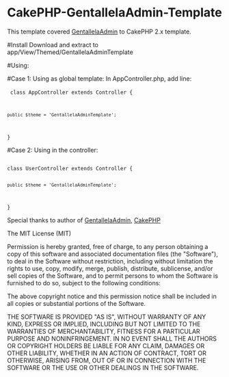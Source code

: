 # CakePHP-GentallelaAdmin-Template
This template covered <a href="https://github.com/puikinsh/gentelella">GentallelaAdmin</a> to CakePHP 2.x template.

#Install
Download and extract to app/View/Themed/GentallelaAdminTemplate

#Using:

#Case 1: Using as global template:
In AppController.php, add line:<br/><br/>
<code>
class AppController extends Controller {

    public $theme = 'GentallelaAdminTemplate';
}
</code>

#Case 2: Using in the controller:

<code>
class UserController extends Controller {

    public $theme = 'GentallelaAdminTemplate';
}
</code>

Special thanks to author of <a href="https://github.com/puikinsh/gentelella">GentallelaAdmin</a>, <a href="http://cakephp.org">CakePHP</a>


The MIT License (MIT)

Permission is hereby granted, free of charge, to any person obtaining a copy of this software and associated documentation files (the "Software"), to deal in the Software without restriction, including without limitation the rights to use, copy, modify, merge, publish, distribute, sublicense, and/or sell copies of the Software, and to permit persons to whom the Software is furnished to do so, subject to the following conditions:

The above copyright notice and this permission notice shall be included in all copies or substantial portions of the Software.

THE SOFTWARE IS PROVIDED "AS IS", WITHOUT WARRANTY OF ANY KIND, EXPRESS OR IMPLIED, INCLUDING BUT NOT LIMITED TO THE WARRANTIES OF MERCHANTABILITY, FITNESS FOR A PARTICULAR PURPOSE AND NONINFRINGEMENT. IN NO EVENT SHALL THE AUTHORS OR COPYRIGHT HOLDERS BE LIABLE FOR ANY CLAIM, DAMAGES OR OTHER LIABILITY, WHETHER IN AN ACTION OF CONTRACT, TORT OR OTHERWISE, ARISING FROM, OUT OF OR IN CONNECTION WITH THE SOFTWARE OR THE USE OR OTHER DEALINGS IN THE SOFTWARE.